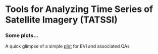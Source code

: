 # Tools for Analyzing Time Series of Satellite Imagery (TATSSI)

### Some plots...
A quick glimpse of a simple [plot](https://gerardolopez.github.io/TATSSI/TATSSI/scratch/plotty/VI_QA.html) for EVI and associated QAs 
